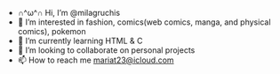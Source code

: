 - ∩^ω^∩ Hi, I’m @milagruchis
- 👀 I’m interested in fashion, comics(web comics, manga, and physical comics), pokemon
- 🌱 I’m currently learning HTML & C
- 💞️ I’m looking to collaborate on personal projects
- 📫 How to reach me mariat23@icloud.com

<!---
milagruchis/milagruchis is a ✨ special ✨ repository because its `README.md` (this file) appears on your GitHub profile.
You can click the Preview link to take a look at your changes.
--->

